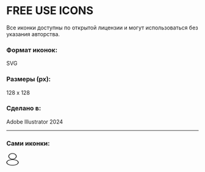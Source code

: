 # FREE USE ICONS
Все иконки доступны по открытой лицензии и могут использоваться без указания авторства.

### Формат иконок:
SVG

### Размеры (px):
128 x 128

### Сделано в:
Adobe Illustrator 2024

---

### Сами иконки:

<img src="user.svg" alt="User Icon" width="32" height="32">
